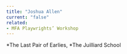 ```yaml
---
title: "Joshua Allen"
current: "false"
related:
- MFA Playwrights’ Workshop
---
```


*The Last Pair of Earlies, *The Juilliard School

